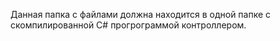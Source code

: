 Данная папка с файлами должна находится в одной папке с скомпилированной C# прогрограммой контроллером.
